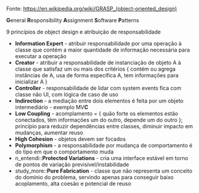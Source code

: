 Fonte: https://en.wikipedia.org/wiki/GRASP_(object-oriented_design)

**G**eneral **R**esponsibility **A**ssignment **S**oftware **P**atterns

9 princípios de object design e atribuição de responsabilidade

* **Information Expert** - atribuir responsabilidade por uma operação à classe que contém a maior quantidade de informação necessária para executar a operação
* **Creator** - atribuir a responsabilidade de instanciação de objeto A à classe que satisfaz um ou mais dos critérios { contém ou agrega instâncias de A, usa de forma específica A, tem informações para inicializar A }
* **Controller** - responsabilidade de lidar com system events fica com classe não UI, com lógica de caso de uso
* **Indirection** - a mediação entre dois elementos é feita por um objeto intermediário - exemplo MV**C**
* **Low Coupling** - acomplamento = { quão forte os elementos estão conectados, têm informações um do outro, depende um do outro }; princípio para reduzir dependências entre classes, diminuir impacto em mudanças, aumentar reuso
* **High Cohesion** - objetos devem ser focados
* **Polymorphism** - a responsabilidade por mudança de comportamento é do tipo em que o comportamento muda
* n_entendi::**Protected Variations** - cria uma interface estável em torno de pontos de variação previsível/instabilidade
* study_more::**Pure Fabrication** - classe que não representa um conceito do domínio do problema, servindo apenas para conseguir baixo acoplamento, alta coesão e potencial de reuso

